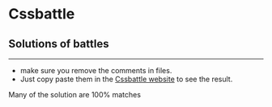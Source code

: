 # Cssbattle 

## Solutions of battles 

---

  - make sure you remove the comments in files.
  -  Just copy paste them in the [Cssbattle website](https://cssbattle.dev) 
  to see the result.
  
  Many of the solution are 100% matches
